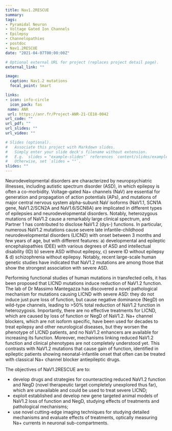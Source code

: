 ```yaml
---
title: Nav1.2RESCUE
summary: 
tags:
- Pyramidal Neuron
- Voltage Gated Ion Channels
- Epilepsy
- Channelopathies
- postdoc
- Nav1.2RESCUE
date: "2021-04-07T00:00:00Z"

# Optional external URL for project (replaces project detail page).
external_link: ""

image:
  caption: Nav1.2 mutations
  focal_point: Smart

links:
- icon: info-circle
  icon_pack: fas
 name: ANR
 url: https://anr.fr/Project-ANR-21-CE18-0042
url_code: ""
url_pdf: ""
url_slides: ""
url_video: ""

# Slides (optional).
#   Associate this project with Markdown slides.
#   Simply enter your slide deck's filename without extension.
#   E.g. `slides = "example-slides"` references `content/slides/example-slides.md`.
#   Otherwise, set `slides = ""`.
slides: ""
---
```

Neurodevelopmental disorders are characterized by neuropsychiatric illnesses, including autistic spectrum disorder (ASD), in which epilepsy is often a co-morbidity. Voltage-gated Na+ channels (NaV) are essential for generation and propagation of action potentials (APs), and mutations of major central nervous system alpha-subunit NaV isoforms (NaV1.1, SCN1A gene, NaV1.2/SCN2A and NaV1.6/SCN8A) are implicated in different types of epilepsies and neurodevelopmental disorders. Notably, heterozygous mutations of NaV1.2 cause a remarkably large clinical spectrum, and Partner 1 has contributed to disclose NaV1.2 (dys-) functions. In particular, numerous NaV1.2 mutations cause severe late infantile-childhood neurodevelopmental disorders (LICND) with onset between 3 months and few years of age, but with different features: a) developmental and epileptic encephalopathies (DEE) with various degrees of ASD and intellectual disability (ID) b) severe ASD without epilepsy, c) severe ID without epilepsy & d) schizophrenia without epilepsy. Notably, recent large-scale human genetic studies have indicated that NaV1.2 mutations are among those that show the strongest association with severe ASD.

Performing functional studies of human mutations in transfected cells, it has been proposed that LICND mutations induce reduction of NaV1.2 function. The lab of Dr Massimo Mantegazza has discovered a novel pathological mechanism for mutations causing LICND with severe ASD: they do not induce just pure loss of function, but cause negative dominance (NegD) on wild-type channels, leading to >50% total reduction of NaV1.2 function in heterozygosis. Importantly, there are no effective treatments for LICND, which are caused by loss of function or NegD of NaV1.2. Na+ channel blockers, which are not isoform specific, have been used for decades to treat epilepsy and other neurological diseases, but they worsen the phenotype of LICND patients, and no NaV1.2 enhancers are available for increasing its function. Moreover, mechanisms linking reduced NaV1.2 function and clinical phenotypes are not completely understood yet. This contrasts with NaV1.2 mutations that cause gain of function, identified in epileptic patients showing neonatal-infantile onset that often can be treated with classical Na+ channel blocker antiepileptic drugs.

The objectives of NaV1.2RESCUE are to:
- develop drugs and strategies for counteracting reduced NaV1.2 function and NegD (novel therapeutic target completely unexplored thus far), which are unavailable and could be used to treat severe LICND;
- exploit established and develop new gene targeted animal models of NaV1.2 loss of function and NegD, studying effects of treatments and pathological mechanisms;
- use novel cutting-edge imaging techniques for studying detailed mechanisms and evaluate effects of treatments, optically measuring Na+ currents in neuronal sub-compartments.